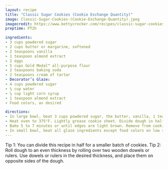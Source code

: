 ```yaml
---
layout: recipe
title: "Classic Sugar Cookies (Cookie Exchange Quantity)"
image: Classic-Sugar-Cookies-(Cookie-Exchange-Quantity).jpeg
imagecredit: https://www.bettycrocker.com/recipes/classic-sugar-cookies-cookie-exchange-quantity/959da0a0-0190-455f-b1e3-fa05032848c0
preptime: PT2h

ingredients:
- 3 cups powdered sugar
- 2 cups butter or margarine, softened
- 2 teaspoons vanilla
- 1 teaspoon almond extract
- 2 eggs
- 5 cups Gold Medal™ all-purpose flour
- 2 teaspoons baking soda
- 2 teaspoons cream of tartar
- Decorator’s Glaze:
- 4 cups powdered sugar
- ¼ cup water
- ¼ cup light corn syrup
- 1 teaspoon almond extract
- Food colors, as desired

directions:
- In large bowl, beat 3 cups powdered sugar, the butter, vanilla, 1 teaspoon almond extract and eggs with electric mixer on medium speed, or mix with spoon. Stir in flour, baking soda and cream of tartar. Cover and refrigerate at least 2 hours.
- Heat oven to 375°F. Lightly grease cookie sheet. Divide dough in half. On lightly floured surface, roll each half ⅛ inch thick. Cut into desired shapes with 3-inch cookie cutters. Place about 2 inches apart on cookie sheet.
- Bake 5 to 7 minutes or until edges are light brown. Remove from cookie sheet to wire rack. Cool completely, about 30 minutes.
- In small bowl, beat all glaze ingredients except food colors on low speed until smooth. Divide among several small bowls. Stir desired food color, one drop at a time, into each until desired color. Decorate cookies with glaze and other decorations as desired.
---
```


Tip 1: You can divide this recipe in half for a smaller batch of cookies. 
Tip 2: Roll dough to an even thickness by rolling over two wooden dowels or rulers. Use dowels or rulers in the desired thickness, and place them on opposite sides of the dough.

